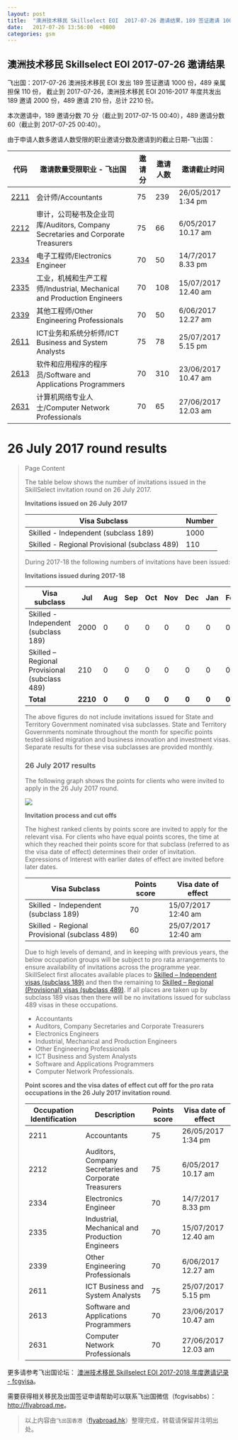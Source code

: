 ```yaml
---
layout: post
title:  "澳洲技术移民 Skillselect EOI  2017-07-26 邀请结果，189 签证邀请 1000 份，489 亲属担保 110 份"
date:   2017-07-26 13:56:00  +0800
categories: gsm
---
```


## 澳洲技术移民 Skillselect EOI  2017-07-26 邀请结果

飞出国：2017-07-26 澳洲技术移民 EOI 发出 189 签证邀请 1000 份，489 亲属担保 110 份，
截止到 2017-07-26，澳洲技术移民 EOI 2016-2017 年度共发出 189 邀请 2000 份，489 邀请 210 份，总计 2210 份。

本次邀请中，189 邀请分数 70 分（截止到 2017-07-15 00:40），489 邀请分数 60（截止到 2017-07-25 00:40）。

由于申请人数多邀请人数受限的职业邀请分数及邀请到的截止日期-飞出国：

代码 | 邀请数量受限职业 - 飞出国 | 邀请分 | 邀请人数 | 邀请截止时间
---- | ----------------------- | ----- | ------- | -----------
[2211] | 会计师/Accountants | 75 | 239 | 26/05/2017 1:34 pm
[2212] | 审计，公司秘书及企业司库/Auditors, Company Secretaries and Corporate Treasurers | 75 | 66 | 6/05/2017 10.17 am
[2334] | 电子工程师/Electronics Engineer | 70 | 50 | 14/7/2017 8.33 pm
[2335] | 工业，机械和生产工程师/Industrial, Mechanical and Production Engineers | 70 | 108 | 15/07/2017  12.40  am
[2339] | 其他工程师/Other Engineering Professionals | 70 | 50 | 6/06/2017 12.27 am
[2611] | ICT业务和系统分析师/ICT Business and System Analysts | 75 | 78 | 25/07/2017 5.15 pm
[2613] | 软件和应用程序的程序员/Software and Applications Programmers | 70 | 310 | 23/06/2017 10.47  am
[2631] | 计算机网络专业人士/Computer Network Professionals | 70 | 65 | 27/06/2017 12.03 am

# 26 July 2017 round results
> <!--Page content-->
> Page Content
> 
> ​​​​​​​​​​The table below shows the number of invitations issued in the SkillSelect invitation round on&nbsp;26 July 2017.
> 
> **Invitations issued on&nbsp;26 July 2017**
> 
> | Visa Subclass | Number |
> | --- | --- |
> | Skilled - Independent (subclass 189) | 1000 |
> | Skilled - Regional Provisional (subclass 489) | 110 |
> 
> During 2017-18 the following numbers of invitations have been issued:
> 
> **Invitations issued during 2017-18**
> 
> | Visa subclass | Jul | Aug | Sep | Oct | Nov | Dec | Jan | Feb | Mar | Apr | May | June | Total |
> | --- | --- | --- | --- | --- | --- | --- | --- | --- | --- | --- | --- | --- | --- |
> | Skilled - Independent (subclass 189) | 2000 | 0 | 0 | 0 | 0 | 0 | 0 | 0 | 0 | 0 | 0 | 0   | 2000 |
> | Skilled – Regional Provisional (subclass 489) | 210 | 0 | 0 | 0 | 0 | 0 | 0 | 0 | 0 | 0 | 0 | 0 | 210   |
> | **Total** | **2210** | **0** | **0** | **0** | **0** | **0** | **0** | **0** | **0** | **0** | **0** | **0** | **2210** |
> 
> The above figures do not include invitations issued for State and Territory Government nominated visa subclasses. State and Territory Governments nominate throughout the month for specific points tested skilled migration and business innovation and investment visas. Separate results for these visa subclasses are provided monthly.
> 
> ### 26 July 2017 results
> 
> The following graph shows the points for clients who were invited to apply in the&nbsp;26 July 2017 round.  
>   
>  ![](https://www.border.gov.au/WorkinginAustralia/PublishingImages/26july2017.jpg)
> 
> **Invitation process and cut offs**
> 
> The highest ranked clients by points score are invited to apply for the relevant visa. For clients who have equal points scores, the time at which they reached their points score for that subclass (referred to as the visa date of effect) determines their order of invitation. Expressions of Interest with earlier dates of effect are invited before later dates.
> 
> | Visa Subclass | Points score | Visa date of effect |
> | --- | --- | --- |
> | Skilled - Independent (subclass 189) | 70 | 15/07/2017 12:40 am |
> | Skilled - Regional Provisional (subclass 489) | 60 | 25/07/2017 12:40 am |
> 
> Due to high levels of demand, and in keeping with previous years, the below occupation groups will be subject to pro rata arrangements to ensure availability of invitations across the programme year. SkillSelect first allocates available places to  [Skilled – Independent visas (subclass 189)](/Trav/Visa-1/189-) and then the remaining to  [Skilled – Regional (Provisional) visas (subclass 489)](/Trav/Visa-1/489-). If all places are taken up by subclass 189 visas then there will be no invitations issued for subclass 489 visas in these occupations.
> 
> - Accountants
> - Auditors, Company Secretaries and Corporate Treasurers
> - Electronics Engineers
> - Industrial, Mechanical and Production Engineers
> - Other Engineering Professionals
> - ICT Business and System Analysts
> - Software and Applications Programmers
> - Computer Network Professionals.
> 
> **Point scores and the visa dates of effect cut off for the pro rata occupations in the 26 July 2017 invitation round**.
> 
> | Occupation Identification | Description | Points score | Visa date of effect |
> | --- | --- | --- | --- |
> | 2211 | Accountants | 75 | 26/05/2017 1:34 pm |
> | 2212 | Auditors, Company Secretaries and Corporate Treasurers | 75 | 6/05/2017 10.17 am |
> | 2334 | Electronics Engineer | 70 | 14/7/2017 8.33 pm |
> | 2335 | Industrial, Mechanical and Production Engineers | 70 | 15/07/2017 12.40 am |
> | 2339 | Other Engineering Professionals | 70 | 6/06/2017 12.27 am |
> | 2611 | ICT Business and ​System Analysts | 75 | 25/07/2017 5.15 pm |
> | 2613 | Software and Applications Programmers | 70 | 23/06/2017 10.47 am |
> | 2631 | Computer Network Professionals | 70 | 27/06/2017 12.03 am |
> 

更多请参考飞出国论坛： [澳洲技术移民 Skillselect EOI 2017-2018 年度邀请记录 - fcgvisa](http://bbs.fcgvisa.com/t/skillselect-eoi-2017-2018/24327)。

需要获得相关移民及出国签证申请帮助可以联系飞出国微信（fcgvisabbs）： <a href="http://flyabroad.me/contact" target="_blank">http://flyabroad.me</a>。

> 以上内容由`飞出国香港`（<a href="http://flyabroad.hk/" target="_blank">flyabroad.hk</a>）整理完成，转载请保留并注明出处。

[2211]: http://bbs.fcgvisa.com/t/flyabroad/7058
[2212]: http://bbs.fcgvisa.com/t/flyabroad/7059
[2334]: http://bbs.fcgvisa.com/t/flyabroad/7089
[2335]: http://bbs.fcgvisa.com/t/flyabroad/7090
[2339]: http://bbs.fcgvisa.com/t/flyabroad/7092
[2611]: http://bbs.fcgvisa.com/t/flyabroad/7133
[2613]: http://bbs.fcgvisa.com/t/flyabroad/7134
[2631]: http://bbs.fcgvisa.com/t/flyabroad/7136

